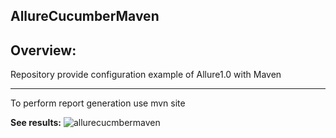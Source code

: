 AllureCucumberMaven
---
Overview:
---
 
Repository provide configuration example of Allure1.0 with Maven

---

To perform report generation use
mvn site

**See results:**
![allurecucmbermaven](https://user-images.githubusercontent.com/26840848/39345554-c74e5f2e-49f1-11e8-8150-96df4a379492.jpg)
